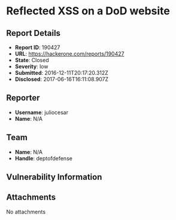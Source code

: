 # Reflected XSS on a DoD website

## Report Details
- **Report ID**: 190427
- **URL**: https://hackerone.com/reports/190427
- **State**: Closed
- **Severity**: low
- **Submitted**: 2016-12-11T20:17:20.312Z
- **Disclosed**: 2017-06-16T16:11:08.907Z

## Reporter
- **Username**: juliocesar
- **Name**: N/A

## Team
- **Name**: N/A
- **Handle**: deptofdefense

## Vulnerability Information


## Attachments
No attachments
